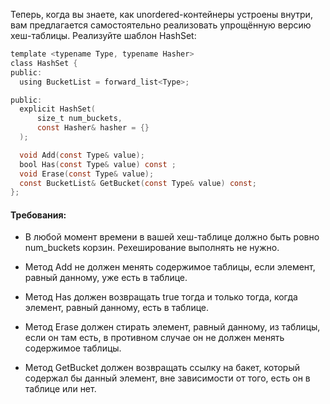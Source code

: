 Теперь, когда вы знаете, как unordered-контейнеры устроены внутри, вам предлагается самостоятельно реализовать упрощённую версию хеш-таблицы. Реализуйте шаблон HashSet: 

```objectivec
template <typename Type, typename Hasher>
class HashSet {
public:
  using BucketList = forward_list<Type>;

public:
  explicit HashSet(
      size_t num_buckets,
      const Hasher& hasher = {}
  );

  void Add(const Type& value);
  bool Has(const Type& value) const ;
  void Erase(const Type& value);
  const BucketList& GetBucket(const Type& value) const;
};
```

#### Требования: #####

 - В любой момент времени в вашей хеш-таблице должно быть ровно num_buckets корзин. Рехеширование выполнять не нужно.

 - Метод Add не должен менять содержимое таблицы, если элемент, равный данному, уже есть в таблице.

 - Метод Has должен возвращать true тогда и только тогда, когда элемент, равный данному, есть в таблице.

 - Метод Erase должен стирать элемент, равный данному, из таблицы, если он там есть, в противном случае он не должен менять содержимое таблицы.

 - Метод GetBucket должен возвращать ссылку на бакет, который содержал бы данный элемент, вне зависимости от того, есть он в таблице или нет.
